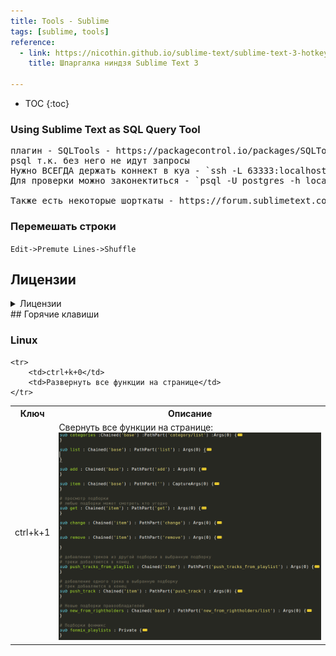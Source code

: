 ```yaml
---
title: Tools - Sublime
tags: [sublime, tools]
reference:
  - link: https://nicothin.github.io/sublime-text/sublime-text-3-hotkeys.html
    title: Шпаргалка ниндзя Sublime Text 3

---
```


* TOC 
{:toc}


### Using Sublime Text as SQL Query Tool
<pre>
плагин - SQLTools - https://packagecontrol.io/packages/SQLTools
psql т.к. без него не идут запросы
Нужно ВСЕГДА держать коннект в куа - `ssh -L 63333:localhost:5432 orlov@qa01.prototypes.ru`
Для проверки можно законектиться - `psql -U postgres -h localhost -p 63333 fonmix_dev`

Также есть некоторые шорткаты - https://forum.sublimetext.com/t/sqltools-the-sql-swiss-knife/18382
</pre>
### Перемешать строки 
```Edit->Premute Lines->Shuffle ```

## Лицензии

<details>
    <summary>
        Лицензии
    </summary>

```schema
—– BEGIN LICENSE —–
TwitterInc
200 User License
EA7E-890007
1D77F72E 390CDD93 4DCBA022 FAF60790
61AA12C0 A37081C5 D0316412 4584D136
94D7F7D4 95BC8C1C 527DA828 560BB037
D1EDDD8C AE7B379F 50C9D69D B35179EF
2FE898C4 8E4277A8 555CE714 E1FB0E43
D5D52613 C3D12E98 BC49967F 7652EED2
9D2D2E61 67610860 6D338B72 5CF95C69
E36B85CC 84991F19 7575D828 470A92AB
—— END LICENSE ——

```

```schema
—– BEGIN LICENSE —–
Michael Barnes
Single User License
EA7E-821385
8A353C41 872A0D5C DF9B2950 AFF6F667
C458EA6D 8EA3C286 98D1D650 131A97AB
AA919AEC EF20E143 B361B1E7 4C8B7F04
B085E65E 2F5F5360 8489D422 FB8FC1AA
93F6323C FD7F7544 3F39C318 D95E6480
FCCC7561 8A4A1741 68FA4223 ADCEDE07
200C25BE DBBC4855 C4CFB774 C5EC138C
0FEC1CEF D9DCECEC D3A5DAD1 01316C36
—— END LICENSE ——
```

</details>  
## Горячие клавиши

### Linux

<table>
    <tr>
        <th>Ключ</th>
        <th>Описание</th>
    </tr>
    <tr>
        <td>ctrl+k+1</td>
        <td>Свернуть все функции на странице: <img src="/static/img/sublime-1.png" alt=""></td>
    </tr>

    <tr>
        <td>ctrl+k+0</td>
        <td>Развернуть все функции на странице</td>
    </tr>
</table>

